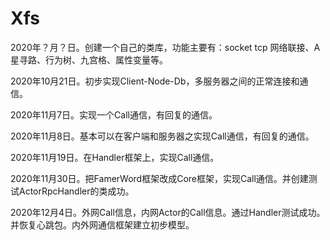 # Xfs

2020年？月？日。创建一个自己的类库，功能主要有：socket tcp 网络联接、A星寻路、行为树、九宫格、属性变量等。

2020年10月21日。初步实现Client-Node-Db，多服务器之间的正常连接和通信。

2020年11月7日。实现一个Call通信，有回复的通信。

2020年11月8日。基本可以在客户端和服务器之实现Call通信，有回复的通信。

2020年11月19日。在Handler框架上，实现Call通信。

2020年11月30日。把FamerWord框架改成Core框架，实现Call通信。并创建测试ActorRpcHandler的类成功。

2020年12月4日。外网Call信息，内网Actor的Call信息。通过Handler测试成功。并恢复心跳包。内外网通信框架建立初步模型。

